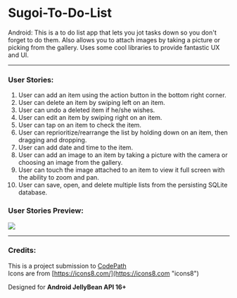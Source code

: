 # Sugoi-To-Do-List
Android: This is a to do list app that lets you jot tasks down so you don't forget to do them. 
Also allows you to attach images by taking a picture or picking from the gallery.
Uses some cool libraries to provide fantastic UX and UI.

***

### User Stories:
  1. User can add an item using the action button in the bottom right corner.
  2. User can delete an item by swiping left on an item.
  4. User can undo a deleted item if he/she wishes.
  5. User can edit an item by swiping right on an item.
  6. User can tap on an item to check the item.
  7. User can reprioritize/rearrange the list by holding down on an item, then dragging and dropping.
  8. User can add date and time to the item.
  9. User can add an image to an item by taking a picture with the camera or choosing an image from the gallery.
  10. User can touch the image attached to an item to view it full screen with the ability to zoom and pan.
  11. User can save, open, and delete multiple lists from the persisting SQLite database.
  
### User Stories Preview:

![](http://i.imgur.com/dn9TDfJ.gif)

***

### Credits:

This is a project submission to [CodePath](http://courses.codepath.com/snippets/intro_to_android/prework. "CodePath")
</br>
Icons are from [https://icons8.com/](https://icons8.com "icons8")

Designed for <b>Android JellyBean API 16+</b>
